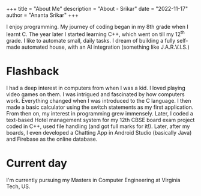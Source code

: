 +++
title = "About Me"
description = "About - Srikar"
date = "2022-11-17"
author = "Ananta Srikar"
+++

I enjoy programming. My journey of coding began in my 8th grade when I learnt C. The year later I started learning C++, which went on till my 12<sup>th</sup> grade. I like to automate small, daily tasks. I dream of building a fully self-made automated house, with an AI integration (something like J.A.R.V.I.S.)

# Flashback

I had a deep interest in computers from when I was a kid. I loved playing video games on them. I was intrigued and fascinated by how computers work. Everything changed when I was introduced to the C language. I then made a basic calculator using the switch statements as my first application. From then on, my interest in programming grew immensely. Later, I coded a text-based Hotel management system for my 12th CBSE board exam project coded in C++, used file handling (and got full marks for it!). Later, after my boards, I even developed a Chatting App in Android Studio (basically Java) and Firebase as the online database.


# Current day

I'm currently pursuing my Masters in Computer Engineering at Virginia Tech, US.